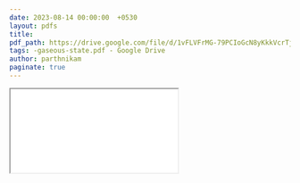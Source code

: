 ```yaml
---
date: 2023-08-14 00:00:00  +0530
layout: pdfs
title: 
pdf_path: https://drive.google.com/file/d/1vFLVFrMG-79PCIoGcN8yKkkVcrTj5JQe/preview?usp=drive_link
tags: -gaseous-state.pdf - Google Drive
author: parthnikam
paginate: true
---
```


<iframe class="embed-pdf" src="{{ page.pdf_path }}#toolbar=0" seamless="seamless" scrolling="no" style="overflow:hidden"></iframe>

